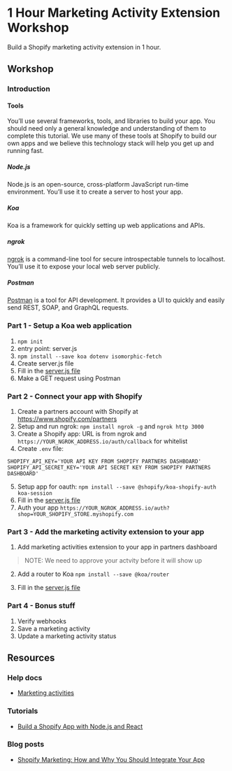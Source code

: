 # 1 Hour Marketing Activity Extension Workshop

Build a Shopify marketing activity extension in 1 hour.

## Workshop

### Introduction

#### Tools

You’ll use several frameworks, tools, and libraries to build your app. You should need only a general knowledge and understanding of them to complete this tutorial. We use many of these tools at Shopify to build our own apps and we believe this technology stack will help you get up and running fast.

##### Node.js

Node.js is an open-source, cross-platform JavaScript run-time environment. You’ll use it to create a server to host your app.

##### Koa

Koa is a framework for quickly setting up web applications and APIs.

##### ngrok

[ngrok](https://ngrok.com/) is a command-line tool for secure introspectable tunnels to localhost. You’ll use it to expose your local web server publicly.

##### Postman

[Postman](https://www.getpostman.com/) is a tool for API development. It provides a UI to quickly and easily send REST, SOAP, and GraphQL requests.

### Part 1 - Setup a Koa web application

1. `npm init`
2. entry point: server.js
3. `npm install --save koa dotenv isomorphic-fetch`
4. Create server.js file
5. Fill in the [server.js file](part-1-setup-koa-web-app/server.js)
6. Make a GET request using Postman

### Part 2 - Connect your app with Shopify

1. Create a partners account with Shopify at https://www.shopify.com/partners
2. Setup and run ngrok: `npm install ngrok -g` and `ngrok http 3000`
3. Create a Shopify app: URL is from ngrok and `https://YOUR_NGROK_ADDRESS.io/auth/callback` for whitelist
4. Create `.env` file:

```
SHOPIFY_API_KEY='YOUR API KEY FROM SHOPIFY PARTNERS DASHBOARD'
SHOPIFY_API_SECRET_KEY='YOUR API SECRET KEY FROM SHOPIFY PARTNERS DASHBOARD'
```

5. Setup app for oauth: `npm install --save @shopify/koa-shopify-auth koa-session`
6. Fill in the [server.js file](part-2-connect-app-shopify/server.js)
7. Auth your app `https://YOUR_NGROK_ADDRESS.io/auth?shop=YOUR_SHOPIFY_STORE.myshopify.com`

### Part 3 - Add the marketing activity extension to your app

1. Add marketing activities extension to your app in partners dashboard

> NOTE: We need to approve your actvity before it will show up

2. Add a router to Koa `npm install --save @koa/router`

3. Fill in the [server.js file](part-3-marketing-activity-extension/server.js)

### Part 4 - Bonus stuff

1. Verify webhooks
2. Save a marketing activity
3. Update a marketing activity status

## Resources

### Help docs

- [Marketing activities](https://help.shopify.com/en/api/embedded-apps/app-extensions/shopify-admin/marketing-activities)

### Tutorials

- [Build a Shopify App with Node.js and React](https://developers.shopify.com/tutorials/build-a-shopify-app-with-node-and-react)

### Blog posts

- [Shopify Marketing: How and Why You Should Integrate Your App](https://www.shopify.com/partners/blog/shopify-marketing)

